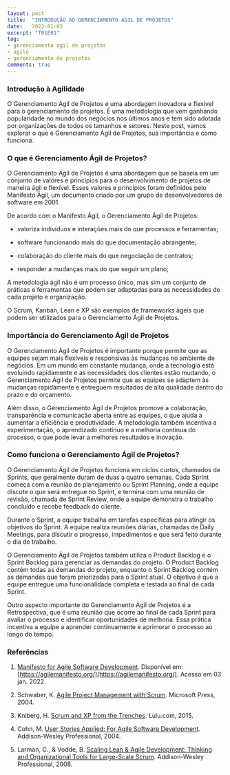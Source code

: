 ```yaml
---
layout: post
title:  "INTRODUÇÃO AO GERENCIAMENTO ÁGIL DE PROJETOS"
date:   2022-01-03
excerpt: "T01E01"
tag:
- gerenciamento agil de projetos
- agile
- gerenciamento de projetos
comments: true
---
```

### Introdução à Agilidade
O Gerenciamento Ágil de Projetos é uma abordagem inovadora e flexível para o gerenciamento de projetos. É uma metodologia que vem ganhando popularidade no mundo dos negócios nos últimos anos e tem sido adotada por organizações de todos os tamanhos e setores. Neste post, vamos explorar o que é Gerenciamento Ágil de Projetos, sua importância e como funciona.

### O que é Gerenciamento Ágil de Projetos?

O Gerenciamento Ágil de Projetos é uma abordagem que se baseia em um conjunto de valores e princípios para o desenvolvimento de projetos de maneira ágil e flexível. Esses valores e princípios foram definidos pelo Manifesto Ágil, um documento criado por um grupo de desenvolvedores de software em 2001.

De acordo com o Manifesto Ágil, o Gerenciamento Ágil de Projetos:
- valoriza indivíduos e interações mais do que processos e ferramentas;

- software funcionando mais do que documentação abrangente;

- colaboração do cliente mais do que negociação de contratos;

- responder a mudanças mais do que seguir um plano;

A metodologia ágil não é um processo único, mas sim um conjunto de práticas e ferramentas que podem ser adaptadas para as necessidades de cada projeto e organização. 

O Scrum, Kanban, Lean e XP são exemplos de frameworks ágeis que podem ser utilizados para o Gerenciamento Ágil de Projetos.

### Importância do Gerenciamento Ágil de Projetos

O Gerenciamento Ágil de Projetos é importante porque permite que as equipes sejam mais flexíveis e responsivas às mudanças no ambiente de negócios. Em um mundo em constante mudança, onde a tecnologia está evoluindo rapidamente e as necessidades dos clientes estão mudando, o Gerenciamento Ágil de Projetos permite que as equipes se adaptem às mudanças rapidamente e entreguem resultados de alta qualidade dentro do prazo e do orçamento.

Além disso, o Gerenciamento Ágil de Projetos promove a colaboração, transparência e comunicação aberta entre as equipes, o que ajuda a aumentar a eficiência e produtividade. A metodologia também incentiva a experimentação, o aprendizado contínuo e a melhoria contínua do processo, o que pode levar a melhores resultados e inovação.

### Como funciona o Gerenciamento Ágil de Projetos?

O Gerenciamento Ágil de Projetos funciona em ciclos curtos, chamados de Sprints, que geralmente duram de duas a quatro semanas. Cada Sprint começa com a reunião de planejamento ou Sprint Planning, onde a equipe discute o que será entregue no Sprint, e termina com uma reunião de revisão, chamada de Sprint Review, onde a equipe demonstra o trabalho concluído e recebe feedback do cliente.

Durante o Sprint, a equipe trabalha em tarefas específicas para atingir os objetivos do Sprint. A equipe realiza reuniões diárias, chamadas de Daily Meetings, para discutir o progresso, impedimentos e que será feito durante o dia de trabalho.

O Gerenciamento Ágil de Projetos também utiliza o Product Backlog e o Sprint Backlog para gerenciar as demandas do projeto. O Product Backlog contém todas as demandas do projeto, enquanto o Sprint Backlog contém as demandas que foram priorizadas para o Sprint atual. O objetivo é que a equipe entregue uma funcionalidade completa e testada ao final de cada Sprint.

Outro aspecto importante do Gerenciamento Ágil de Projetos é a Retrospectiva, que é uma reunião que ocorre ao final de cada Sprint para avaliar o processo e identificar oportunidades de melhoria. Essa prática incentiva a equipe a aprender continuamente e aprimorar o processo ao longo do tempo.


### Referências
1. [Manifesto for Agile Software Development](https://agilemanifesto.org/). Disponível em: [https://agilemanifesto.org/](https://agilemanifesto.org/). Acesso em 03 jan. 2022.

2. Schwaber, K. [Agile Project Management with Scrum](https://amzn.to/3A6kAGt). Microsoft Press, 2004.

3. Kniberg, H. [Scrum and XP from the Trenches](https://amzn.to/40guTCv). Lulu.com, 2015.

4. Cohn, M. [User Stories Applied: For Agile Software Development](https://amzn.to/3A3OzPp). Addison-Wesley Professional, 2004.

5. Larman, C., & Vodde, B. [Scaling Lean & Agile Development: Thinking and Organizational Tools for Large-Scale Scrum](https://amzn.to/3GQMPwD). Addison-Wesley Professional, 2008.